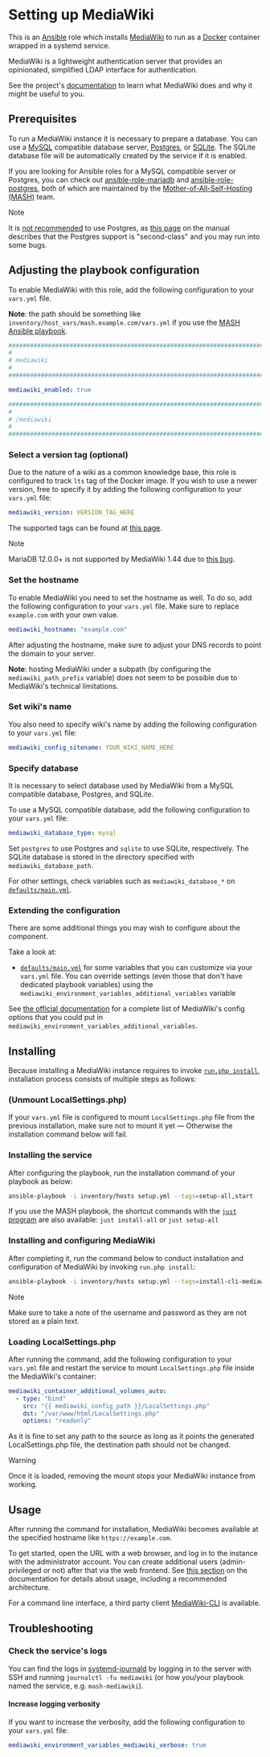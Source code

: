 <!--
SPDX-FileCopyrightText: 2020 - 2024 MDAD project contributors
SPDX-FileCopyrightText: 2020 - 2025 Slavi Pantaleev
SPDX-FileCopyrightText: 2020 Aaron Raimist
SPDX-FileCopyrightText: 2020 Chris van Dijk
SPDX-FileCopyrightText: 2020 Dominik Zajac
SPDX-FileCopyrightText: 2020 Mickaël Cornière
SPDX-FileCopyrightText: 2022 François Darveau
SPDX-FileCopyrightText: 2022 Julian Foad
SPDX-FileCopyrightText: 2022 Warren Bailey
SPDX-FileCopyrightText: 2023 - 2024 MASH project contributors
SPDX-FileCopyrightText: 2023 Antonis Christofides
SPDX-FileCopyrightText: 2023 Felix Stupp
SPDX-FileCopyrightText: 2023 Gergely Horváth
SPDX-FileCopyrightText: 2023 Pierre 'McFly' Marty
SPDX-FileCopyrightText: 2024 - 2025 Suguru Hirahara
SPDX-FileCopyrightText: 2024 Philipp Homann

SPDX-License-Identifier: AGPL-3.0-or-later
-->

# Setting up MediaWiki

This is an [Ansible](https://www.ansible.com/) role which installs [MediaWiki](https://github.com/mediawiki/mediawiki/) to run as a [Docker](https://www.docker.com/) container wrapped in a systemd service.

MediaWiki is a lightweight authentication server that provides an opinionated, simplified LDAP interface for authentication.

See the project's [documentation](https://github.com/mediawiki/mediawiki/blob/main/README.md) to learn what MediaWiki does and why it might be useful to you.

## Prerequisites

To run a MediaWiki instance it is necessary to prepare a database.  You can use a [MySQL](https://www.mysql.com/) compatible database server, [Postgres](https://www.postgresql.org/), or [SQLite](https://www.sqlite.org/). The SQLite database file will be automatically created by the service if it is enabled.

If you are looking for Ansible roles for a MySQL compatible server or Postgres, you can check out [ansible-role-mariadb](https://github.com/mother-of-all-self-hosting/ansible-role-mariadb) and [ansible-role-postgres](https://github.com/mother-of-all-self-hosting/ansible-role-postgres), both of which are maintained by the [Mother-of-All-Self-Hosting (MASH)](https://github.com/mother-of-all-self-hosting) team.

>[!NOTE]
> It is [not recommended](https://www.mediawiki.org/wiki/Compatibility#Database) to use Postgres, as [this page](https://www.mediawiki.org/wiki/Postgres) on the manual describes that the Postgres support is "second-class" and you may run into some bugs.

## Adjusting the playbook configuration

To enable MediaWiki with this role, add the following configuration to your `vars.yml` file.

**Note**: the path should be something like `inventory/host_vars/mash.example.com/vars.yml` if you use the [MASH Ansible playbook](https://github.com/mother-of-all-self-hosting/mash-playbook).

```yaml
########################################################################
#                                                                      #
# mediawiki                                                            #
#                                                                      #
########################################################################

mediawiki_enabled: true

########################################################################
#                                                                      #
# /mediawiki                                                           #
#                                                                      #
########################################################################
```

### Select a version tag (optional)

Due to the nature of a wiki as a common knowledge base, this role is configured to track `lts` tag of the Docker image. If you wish to use a newer version, free to specify it by adding the following configuration to your `vars.yml` file:

```yaml
mediawiki_version: VERSION_TAG_HERE
```

The supported tags can be found at [this page](https://hub.docker.com/_/mediawiki#supported-tags-and-respective-dockerfile-links).

>[!NOTE]
> MariaDB 12.0.0+ is not supported by MediaWiki 1.44 due to [this bug](https://phabricator.wikimedia.org/T401570).

### Set the hostname

To enable MediaWiki you need to set the hostname as well. To do so, add the following configuration to your `vars.yml` file. Make sure to replace `example.com` with your own value.

```yaml
mediawiki_hostname: "example.com"
```

After adjusting the hostname, make sure to adjust your DNS records to point the domain to your server.

**Note**: hosting MediaWiki under a subpath (by configuring the `mediawiki_path_prefix` variable) does not seem to be possible due to MediaWiki's technical limitations.

### Set wiki's name

You also need to specify wiki's name by adding the following configuration to your `vars.yml` file:

```yaml
mediawiki_config_sitename: YOUR_WIKI_NAME_HERE
```

### Specify database

It is necessary to select database used by MediaWiki from a MySQL compatible database, Postgres, and SQLite.

To use a MySQL compatible database, add the following configuration to your `vars.yml` file:

```yaml
mediawiki_database_type: mysql
```

Set `postgres` to use Postgres and `sqlite` to use SQLite, respectively. The SQLite database is stored in the directory specified with `mediawiki_database_path`.

For other settings, check variables such as `mediawiki_database_*` on [`defaults/main.yml`](../defaults/main.yml).

### Extending the configuration

There are some additional things you may wish to configure about the component.

Take a look at:

- [`defaults/main.yml`](../defaults/main.yml) for some variables that you can customize via your `vars.yml` file. You can override settings (even those that don't have dedicated playbook variables) using the `mediawiki_environment_variables_additional_variables` variable

See [the official documentation](https://github.com/mediawiki/mediawiki/blob/main/mediawiki_config.docker_template.toml) for a complete list of MediaWiki's config options that you could put in `mediawiki_environment_variables_additional_variables`.

## Installing

Because installing a MediaWiki instance requires to invoke [`run.php install`](https://www.mediawiki.org/wiki/Manual:Install.php), installation process consists of multiple steps as follows:

### (Unmount LocalSettings.php)

If your `vars.yml` file is configured to mount `LocalSettings.php` file from the previous installation, make sure not to mount it yet — Otherwise the installation command below will fail.

### Installing the service

After configuring the playbook, run the installation command of your playbook as below:

```sh
ansible-playbook -i inventory/hosts setup.yml --tags=setup-all,start
```

If you use the MASH playbook, the shortcut commands with the [`just` program](https://github.com/mother-of-all-self-hosting/mash-playbook/blob/main/docs/just.md) are also available: `just install-all` or `just setup-all`

### Installing and configuring MediaWiki

After completing it, run the command below to conduct installation and configuration of MediaWiki by invoking `run.php install`:

```sh
ansible-playbook -i inventory/hosts setup.yml --tags=install-cli-mediawiki -e admin_username=ADMIN_USERNAME_HERE -e admin_password=ADMIN_PASSWORD_HERE
```

>[!NOTE]
> Make sure to take a note of the username and password as they are not stored as a plain text.

### Loading LocalSettings.php

After running the command, add the following configuration to your `vars.yml` file and restart the service to mount `LocalSettings.php` file inside the MediaWiki's container:

```yaml
mediawiki_container_additional_volumes_auto:
  - type: "bind"
    src: "{{ mediawiki_config_path }}/LocalSettings.php"
    dst: "/var/www/html/LocalSettings.php"
    options: "readonly"
```

As it is fine to set any path to the source as long as it points the generated LocalSettings.php file, the destination path should not be changed.

>[!WARNING]
> Once it is loaded, removing the mount stops your MediaWiki instance from working.

## Usage

After running the command for installation, MediaWiki becomes available at the specified hostname like `https://example.com`.

To get started, open the URL with a web browser, and log in to the instance with the administrator account. You can create additional users (admin-privileged or not) after that via the web frontend. See [this section](https://github.com/mediawiki/mediawiki/blob/main/README.md#usage) on the documentation for details about usage, including a recommended architecture.

For a command line interface, a third party client [MediaWiki-CLI](https://github.com/Zepmann/mediawiki-cli) is available.

## Troubleshooting

### Check the service's logs

You can find the logs in [systemd-journald](https://www.freedesktop.org/software/systemd/man/systemd-journald.service.html) by logging in to the server with SSH and running `journalctl -fu mediawiki` (or how you/your playbook named the service, e.g. `mash-mediawiki`).

#### Increase logging verbosity

If you want to increase the verbosity, add the following configuration to your `vars.yml` file:

```yaml
mediawiki_environment_variables_mediawiki_verbose: true
```
